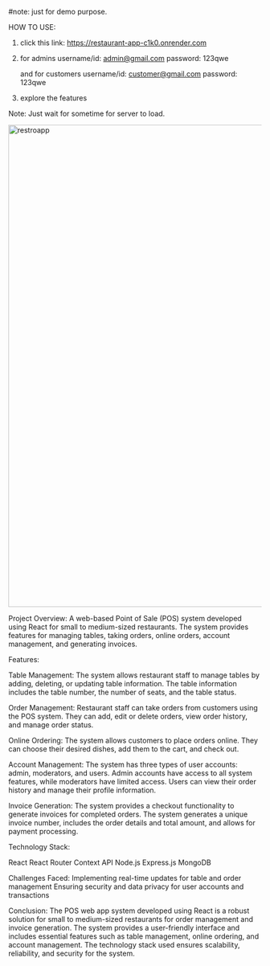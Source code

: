#note: just for demo purpose.

HOW TO USE:
1. click this link: https://restaurant-app-c1k0.onrender.com
2. for admins 
    username/id: admin@gmail.com 
    password: 123qwe 
    
    and for customers 
    username/id: customer@gmail.com
    password: 123qwe
    
3. explore the features

Note: Just wait for sometime for server to load.

<img width="960" alt="restroapp" src="https://user-images.githubusercontent.com/44996309/228005440-c4679437-20b6-437e-a770-2a31c6003d2a.png">

Project Overview:
A web-based Point of Sale (POS) system developed using React for small to medium-sized restaurants. The system provides features for managing tables, taking orders, online orders, account management, and generating invoices.

Features:

Table Management: The system allows restaurant staff to manage tables by adding, deleting, or updating table information. The table information includes the table number, the number of seats, and the table status.

Order Management: Restaurant staff can take orders from customers using the POS system. They can add, edit or delete orders, view order history, and manage order status. 

Online Ordering: The system allows customers to place orders online. They can choose their desired dishes, add them to the cart, and check out.

Account Management: The system has three types of user accounts: admin, moderators, and users. Admin accounts have access to all system features, while moderators have limited access. Users can view their order history and manage their profile information.

Invoice Generation: The system provides a checkout functionality to generate invoices for completed orders. The system generates a unique invoice number, includes the order details and total amount, and allows for payment processing.

Technology Stack:

React
React Router
Context API
Node.js
Express.js
MongoDB

Challenges Faced:
Implementing real-time updates for table and order management
Ensuring security and data privacy for user accounts and transactions

Conclusion:
The POS web app system developed using React is a robust solution for small to medium-sized restaurants for order management and invoice generation. The system provides a user-friendly interface and includes essential features such as table management, online ordering, and account management. The technology stack used ensures scalability, reliability, and security for the system.
